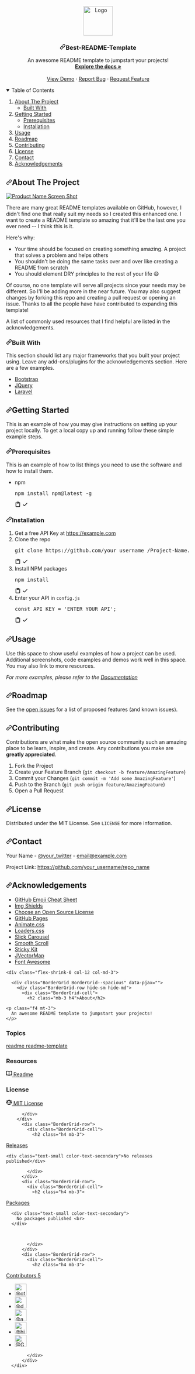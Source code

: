 <br>
<p align="center">
  <a href="https://github.com/othneildrew/Best-README-Template">
    <img src="/othneildrew/Best-README-Template/raw/master/images/logo.png" alt="Logo" width="80" height="80" style="max-width:100%;">
  </a>
  </p><h3 align="center"><a id="user-content-best-readme-template" class="anchor" aria-hidden="true" href="#best-readme-template"><svg class="octicon octicon-link" viewBox="0 0 16 16" version="1.1" width="16" height="16" aria-hidden="true"><path fill-rule="evenodd" d="M7.775 3.275a.75.75 0 001.06 1.06l1.25-1.25a2 2 0 112.83 2.83l-2.5 2.5a2 2 0 01-2.83 0 .75.75 0 00-1.06 1.06 3.5 3.5 0 004.95 0l2.5-2.5a3.5 3.5 0 00-4.95-4.95l-1.25 1.25zm-4.69 9.64a2 2 0 010-2.83l2.5-2.5a2 2 0 012.83 0 .75.75 0 001.06-1.06 3.5 3.5 0 00-4.95 0l-2.5 2.5a3.5 3.5 0 004.95 4.95l1.25-1.25a.75.75 0 00-1.06-1.06l-1.25 1.25a2 2 0 01-2.83 0z"></path></svg></a>Best-README-Template</h3>
  <p align="center">
    An awesome README template to jumpstart your projects!
    <br>
    <a href="https://github.com/othneildrew/Best-README-Template"><strong>Explore the docs »</strong></a>
    <br>
    <br>
    <a href="https://github.com/othneildrew/Best-README-Template">View Demo</a>
    ·
    <a href="https://github.com/othneildrew/Best-README-Template/issues">Report Bug</a>
    ·
    <a href="https://github.com/othneildrew/Best-README-Template/issues">Request Feature</a>
  </p>
<p></p>

<details open="open">
  <summary>Table of Contents</summary>
  <ol>
    <li>
      <a href="#about-the-project">About The Project</a>
      <ul>
        <li><a href="#built-with">Built With</a></li>
      </ul>
    </li>
    <li>
      <a href="#getting-started">Getting Started</a>
      <ul>
        <li><a href="#prerequisites">Prerequisites</a></li>
        <li><a href="#installation">Installation</a></li>
      </ul>
    </li>
    <li><a href="#usage">Usage</a></li>
    <li><a href="#roadmap">Roadmap</a></li>
    <li><a href="#contributing">Contributing</a></li>
    <li><a href="#license">License</a></li>
    <li><a href="#contact">Contact</a></li>
    <li><a href="#acknowledgements">Acknowledgements</a></li>
  </ol>
</details>

<h2><a id="user-content-about-the-project" class="anchor" aria-hidden="true" href="#about-the-project"><svg class="octicon octicon-link" viewBox="0 0 16 16" version="1.1" width="16" height="16" aria-hidden="true"><path fill-rule="evenodd" d="M7.775 3.275a.75.75 0 001.06 1.06l1.25-1.25a2 2 0 112.83 2.83l-2.5 2.5a2 2 0 01-2.83 0 .75.75 0 00-1.06 1.06 3.5 3.5 0 004.95 0l2.5-2.5a3.5 3.5 0 00-4.95-4.95l-1.25 1.25zm-4.69 9.64a2 2 0 010-2.83l2.5-2.5a2 2 0 012.83 0 .75.75 0 001.06-1.06 3.5 3.5 0 00-4.95 0l-2.5 2.5a3.5 3.5 0 004.95 4.95l1.25-1.25a.75.75 0 00-1.06-1.06l-1.25 1.25a2 2 0 01-2.83 0z"></path></svg></a>About The Project</h2>
<p><a href="https://example.com" rel="nofollow"><img src="/othneildrew/Best-README-Template/raw/master/images/screenshot.png" alt="Product Name Screen Shot" style="max-width:100%;"></a></p>
<p>There are many great README templates available on GitHub, however, I didn't find one that really suit my needs so I created this enhanced one. I want to create a README template so amazing that it'll be the last one you ever need -- I think this is it.</p>
<p>Here's why:</p>
<ul>
<li>Your time should be focused on creating something amazing. A project that solves a problem and helps others</li>
<li>You shouldn't be doing the same tasks over and over like creating a README from scratch</li>
<li>You should element DRY principles to the rest of your life <g-emoji class="g-emoji" alias="smile" fallback-src="https://github.githubassets.com/images/icons/emoji/unicode/1f604.png">😄</g-emoji></li>
</ul>
<p>Of course, no one template will serve all projects since your needs may be different. So I'll be adding more in the near future. You may also suggest changes by forking this repo and creating a pull request or opening an issue. Thanks to all the people have have contributed to expanding this template!</p>
<p>A list of commonly used resources that I find helpful are listed in the acknowledgements.</p>
<h3><a id="user-content-built-with" class="anchor" aria-hidden="true" href="#built-with"><svg class="octicon octicon-link" viewBox="0 0 16 16" version="1.1" width="16" height="16" aria-hidden="true"><path fill-rule="evenodd" d="M7.775 3.275a.75.75 0 001.06 1.06l1.25-1.25a2 2 0 112.83 2.83l-2.5 2.5a2 2 0 01-2.83 0 .75.75 0 00-1.06 1.06 3.5 3.5 0 004.95 0l2.5-2.5a3.5 3.5 0 00-4.95-4.95l-1.25 1.25zm-4.69 9.64a2 2 0 010-2.83l2.5-2.5a2 2 0 012.83 0 .75.75 0 001.06-1.06 3.5 3.5 0 00-4.95 0l-2.5 2.5a3.5 3.5 0 004.95 4.95l1.25-1.25a.75.75 0 00-1.06-1.06l-1.25 1.25a2 2 0 01-2.83 0z"></path></svg></a>Built With</h3>
<p>This section should list any major frameworks that you built your project using. Leave any add-ons/plugins for the acknowledgements section. Here are a few examples.</p>
<ul>
<li><a href="https://getbootstrap.com" rel="nofollow">Bootstrap</a></li>
<li><a href="https://jquery.com" rel="nofollow">JQuery</a></li>
<li><a href="https://laravel.com" rel="nofollow">Laravel</a></li>
</ul>

<h2><a id="user-content-getting-started" class="anchor" aria-hidden="true" href="#getting-started"><svg class="octicon octicon-link" viewBox="0 0 16 16" version="1.1" width="16" height="16" aria-hidden="true"><path fill-rule="evenodd" d="M7.775 3.275a.75.75 0 001.06 1.06l1.25-1.25a2 2 0 112.83 2.83l-2.5 2.5a2 2 0 01-2.83 0 .75.75 0 00-1.06 1.06 3.5 3.5 0 004.95 0l2.5-2.5a3.5 3.5 0 00-4.95-4.95l-1.25 1.25zm-4.69 9.64a2 2 0 010-2.83l2.5-2.5a2 2 0 012.83 0 .75.75 0 001.06-1.06 3.5 3.5 0 00-4.95 0l-2.5 2.5a3.5 3.5 0 004.95 4.95l1.25-1.25a.75.75 0 00-1.06-1.06l-1.25 1.25a2 2 0 01-2.83 0z"></path></svg></a>Getting Started</h2>
<p>This is an example of how you may give instructions on setting up your project locally.
To get a local copy up and running follow these simple example steps.</p>
<h3><a id="user-content-prerequisites" class="anchor" aria-hidden="true" href="#prerequisites"><svg class="octicon octicon-link" viewBox="0 0 16 16" version="1.1" width="16" height="16" aria-hidden="true"><path fill-rule="evenodd" d="M7.775 3.275a.75.75 0 001.06 1.06l1.25-1.25a2 2 0 112.83 2.83l-2.5 2.5a2 2 0 01-2.83 0 .75.75 0 00-1.06 1.06 3.5 3.5 0 004.95 0l2.5-2.5a3.5 3.5 0 00-4.95-4.95l-1.25 1.25zm-4.69 9.64a2 2 0 010-2.83l2.5-2.5a2 2 0 012.83 0 .75.75 0 001.06-1.06 3.5 3.5 0 00-4.95 0l-2.5 2.5a3.5 3.5 0 004.95 4.95l1.25-1.25a.75.75 0 00-1.06-1.06l-1.25 1.25a2 2 0 01-2.83 0z"></path></svg></a>Prerequisites</h3>
<p>This is an example of how to list things you need to use the software and how to install them.</p>
<ul>
<li>npm
<div class="highlight highlight-source-shell position-relative"><pre>npm install npm@latest -g</pre><div class="zeroclipboard-container position-absolute right-0 top-0">
    <clipboard-copy aria-label="Copy" class="ClipboardButton btn js-clipboard-copy m-2 p-0 tooltipped-no-delay" data-copy-feedback="Copied!" data-tooltip-direction="w" value="npm install npm@latest -g
" tabindex="0" role="button">
      <svg aria-hidden="true" viewBox="0 0 16 16" version="1.1" height="16" width="16" class="octicon octicon-clippy js-clipboard-clippy-icon d-block m-2">
    <path fill-rule="evenodd" d="M5.75 1a.75.75 0 00-.75.75v3c0 .414.336.75.75.75h4.5a.75.75 0 00.75-.75v-3a.75.75 0 00-.75-.75h-4.5zm.75 3V2.5h3V4h-3zm-2.874-.467a.75.75 0 00-.752-1.298A1.75 1.75 0 002 3.75v9.5c0 .966.784 1.75 1.75 1.75h8.5A1.75 1.75 0 0014 13.25v-9.5a1.75 1.75 0 00-.874-1.515.75.75 0 10-.752 1.298.25.25 0 01.126.217v9.5a.25.25 0 01-.25.25h-8.5a.25.25 0 01-.25-.25v-9.5a.25.25 0 01.126-.217z"></path>
</svg>
      <svg aria-hidden="true" viewBox="0 0 16 16" version="1.1" height="16" width="16" class="octicon octicon-check js-clipboard-check-icon color-text-success d-block d-sm-none m-2">
    <path fill-rule="evenodd" d="M13.78 4.22a.75.75 0 010 1.06l-7.25 7.25a.75.75 0 01-1.06 0L2.22 9.28a.75.75 0 011.06-1.06L6 10.94l6.72-6.72a.75.75 0 011.06 0z"></path>
</svg>
    </clipboard-copy>
  </div></div>
</li>
</ul>
<h3><a id="user-content-installation" class="anchor" aria-hidden="true" href="#installation"><svg class="octicon octicon-link" viewBox="0 0 16 16" version="1.1" width="16" height="16" aria-hidden="true"><path fill-rule="evenodd" d="M7.775 3.275a.75.75 0 001.06 1.06l1.25-1.25a2 2 0 112.83 2.83l-2.5 2.5a2 2 0 01-2.83 0 .75.75 0 00-1.06 1.06 3.5 3.5 0 004.95 0l2.5-2.5a3.5 3.5 0 00-4.95-4.95l-1.25 1.25zm-4.69 9.64a2 2 0 010-2.83l2.5-2.5a2 2 0 012.83 0 .75.75 0 001.06-1.06 3.5 3.5 0 00-4.95 0l-2.5 2.5a3.5 3.5 0 004.95 4.95l1.25-1.25a.75.75 0 00-1.06-1.06l-1.25 1.25a2 2 0 01-2.83 0z"></path></svg></a>Installation</h3>
<ol>
<li>Get a free API Key at <a href="https://example.com" rel="nofollow">https://example.com</a></li>
<li>Clone the repo
<div class="highlight highlight-source-shell position-relative"><pre>git clone https://github.com/your_username_/Project-Name.git</pre><div class="zeroclipboard-container position-absolute right-0 top-0">
    <clipboard-copy aria-label="Copy" class="ClipboardButton btn js-clipboard-copy m-2 p-0 tooltipped-no-delay" data-copy-feedback="Copied!" data-tooltip-direction="w" value="git clone https://github.com/your_username_/Project-Name.git
" tabindex="0" role="button">
      <svg aria-hidden="true" viewBox="0 0 16 16" version="1.1" height="16" width="16" class="octicon octicon-clippy js-clipboard-clippy-icon d-block m-2">
    <path fill-rule="evenodd" d="M5.75 1a.75.75 0 00-.75.75v3c0 .414.336.75.75.75h4.5a.75.75 0 00.75-.75v-3a.75.75 0 00-.75-.75h-4.5zm.75 3V2.5h3V4h-3zm-2.874-.467a.75.75 0 00-.752-1.298A1.75 1.75 0 002 3.75v9.5c0 .966.784 1.75 1.75 1.75h8.5A1.75 1.75 0 0014 13.25v-9.5a1.75 1.75 0 00-.874-1.515.75.75 0 10-.752 1.298.25.25 0 01.126.217v9.5a.25.25 0 01-.25.25h-8.5a.25.25 0 01-.25-.25v-9.5a.25.25 0 01.126-.217z"></path>
</svg>
      <svg aria-hidden="true" viewBox="0 0 16 16" version="1.1" height="16" width="16" class="octicon octicon-check js-clipboard-check-icon color-text-success d-block d-sm-none m-2">
    <path fill-rule="evenodd" d="M13.78 4.22a.75.75 0 010 1.06l-7.25 7.25a.75.75 0 01-1.06 0L2.22 9.28a.75.75 0 011.06-1.06L6 10.94l6.72-6.72a.75.75 0 011.06 0z"></path>
</svg>
    </clipboard-copy>
  </div></div>
</li>
<li>Install NPM packages
<div class="highlight highlight-source-shell position-relative"><pre>npm install</pre><div class="zeroclipboard-container position-absolute right-0 top-0">
    <clipboard-copy aria-label="Copy" class="ClipboardButton btn js-clipboard-copy m-2 p-0 tooltipped-no-delay" data-copy-feedback="Copied!" data-tooltip-direction="w" value="npm install
" tabindex="0" role="button">
      <svg aria-hidden="true" viewBox="0 0 16 16" version="1.1" height="16" width="16" class="octicon octicon-clippy js-clipboard-clippy-icon d-block m-2">
    <path fill-rule="evenodd" d="M5.75 1a.75.75 0 00-.75.75v3c0 .414.336.75.75.75h4.5a.75.75 0 00.75-.75v-3a.75.75 0 00-.75-.75h-4.5zm.75 3V2.5h3V4h-3zm-2.874-.467a.75.75 0 00-.752-1.298A1.75 1.75 0 002 3.75v9.5c0 .966.784 1.75 1.75 1.75h8.5A1.75 1.75 0 0014 13.25v-9.5a1.75 1.75 0 00-.874-1.515.75.75 0 10-.752 1.298.25.25 0 01.126.217v9.5a.25.25 0 01-.25.25h-8.5a.25.25 0 01-.25-.25v-9.5a.25.25 0 01.126-.217z"></path>
</svg>
      <svg aria-hidden="true" viewBox="0 0 16 16" version="1.1" height="16" width="16" class="octicon octicon-check js-clipboard-check-icon color-text-success d-block d-sm-none m-2">
    <path fill-rule="evenodd" d="M13.78 4.22a.75.75 0 010 1.06l-7.25 7.25a.75.75 0 01-1.06 0L2.22 9.28a.75.75 0 011.06-1.06L6 10.94l6.72-6.72a.75.75 0 011.06 0z"></path>
</svg>
    </clipboard-copy>
  </div></div>
</li>
<li>Enter your API in <code>config.js</code>
<div class="highlight highlight-source-js position-relative"><pre><span class="pl-k">const</span> <span class="pl-c1">API_KEY</span> <span class="pl-c1">=</span> <span class="pl-s">'ENTER YOUR API'</span><span class="pl-kos">;</span></pre><div class="zeroclipboard-container position-absolute right-0 top-0">
    <clipboard-copy aria-label="Copy" class="ClipboardButton btn js-clipboard-copy m-2 p-0 tooltipped-no-delay" data-copy-feedback="Copied!" data-tooltip-direction="w" value="const API_KEY = 'ENTER YOUR API';
" tabindex="0" role="button">
      <svg aria-hidden="true" viewBox="0 0 16 16" version="1.1" height="16" width="16" class="octicon octicon-clippy js-clipboard-clippy-icon d-block m-2">
    <path fill-rule="evenodd" d="M5.75 1a.75.75 0 00-.75.75v3c0 .414.336.75.75.75h4.5a.75.75 0 00.75-.75v-3a.75.75 0 00-.75-.75h-4.5zm.75 3V2.5h3V4h-3zm-2.874-.467a.75.75 0 00-.752-1.298A1.75 1.75 0 002 3.75v9.5c0 .966.784 1.75 1.75 1.75h8.5A1.75 1.75 0 0014 13.25v-9.5a1.75 1.75 0 00-.874-1.515.75.75 0 10-.752 1.298.25.25 0 01.126.217v9.5a.25.25 0 01-.25.25h-8.5a.25.25 0 01-.25-.25v-9.5a.25.25 0 01.126-.217z"></path>
</svg>
      <svg aria-hidden="true" viewBox="0 0 16 16" version="1.1" height="16" width="16" class="octicon octicon-check js-clipboard-check-icon color-text-success d-block d-sm-none m-2">
    <path fill-rule="evenodd" d="M13.78 4.22a.75.75 0 010 1.06l-7.25 7.25a.75.75 0 01-1.06 0L2.22 9.28a.75.75 0 011.06-1.06L6 10.94l6.72-6.72a.75.75 0 011.06 0z"></path>
</svg>
    </clipboard-copy>
  </div></div>
</li>
</ol>

<h2><a id="user-content-usage" class="anchor" aria-hidden="true" href="#usage"><svg class="octicon octicon-link" viewBox="0 0 16 16" version="1.1" width="16" height="16" aria-hidden="true"><path fill-rule="evenodd" d="M7.775 3.275a.75.75 0 001.06 1.06l1.25-1.25a2 2 0 112.83 2.83l-2.5 2.5a2 2 0 01-2.83 0 .75.75 0 00-1.06 1.06 3.5 3.5 0 004.95 0l2.5-2.5a3.5 3.5 0 00-4.95-4.95l-1.25 1.25zm-4.69 9.64a2 2 0 010-2.83l2.5-2.5a2 2 0 012.83 0 .75.75 0 001.06-1.06 3.5 3.5 0 00-4.95 0l-2.5 2.5a3.5 3.5 0 004.95 4.95l1.25-1.25a.75.75 0 00-1.06-1.06l-1.25 1.25a2 2 0 01-2.83 0z"></path></svg></a>Usage</h2>
<p>Use this space to show useful examples of how a project can be used. Additional screenshots, code examples and demos work well in this space. You may also link to more resources.</p>
<p><em>For more examples, please refer to the <a href="https://example.com" rel="nofollow">Documentation</a></em></p>

<h2><a id="user-content-roadmap" class="anchor" aria-hidden="true" href="#roadmap"><svg class="octicon octicon-link" viewBox="0 0 16 16" version="1.1" width="16" height="16" aria-hidden="true"><path fill-rule="evenodd" d="M7.775 3.275a.75.75 0 001.06 1.06l1.25-1.25a2 2 0 112.83 2.83l-2.5 2.5a2 2 0 01-2.83 0 .75.75 0 00-1.06 1.06 3.5 3.5 0 004.95 0l2.5-2.5a3.5 3.5 0 00-4.95-4.95l-1.25 1.25zm-4.69 9.64a2 2 0 010-2.83l2.5-2.5a2 2 0 012.83 0 .75.75 0 001.06-1.06 3.5 3.5 0 00-4.95 0l-2.5 2.5a3.5 3.5 0 004.95 4.95l1.25-1.25a.75.75 0 00-1.06-1.06l-1.25 1.25a2 2 0 01-2.83 0z"></path></svg></a>Roadmap</h2>
<p>See the <a href="https://github.com/othneildrew/Best-README-Template/issues">open issues</a> for a list of proposed features (and known issues).</p>

<h2><a id="user-content-contributing" class="anchor" aria-hidden="true" href="#contributing"><svg class="octicon octicon-link" viewBox="0 0 16 16" version="1.1" width="16" height="16" aria-hidden="true"><path fill-rule="evenodd" d="M7.775 3.275a.75.75 0 001.06 1.06l1.25-1.25a2 2 0 112.83 2.83l-2.5 2.5a2 2 0 01-2.83 0 .75.75 0 00-1.06 1.06 3.5 3.5 0 004.95 0l2.5-2.5a3.5 3.5 0 00-4.95-4.95l-1.25 1.25zm-4.69 9.64a2 2 0 010-2.83l2.5-2.5a2 2 0 012.83 0 .75.75 0 001.06-1.06 3.5 3.5 0 00-4.95 0l-2.5 2.5a3.5 3.5 0 004.95 4.95l1.25-1.25a.75.75 0 00-1.06-1.06l-1.25 1.25a2 2 0 01-2.83 0z"></path></svg></a>Contributing</h2>
<p>Contributions are what make the open source community such an amazing place to be learn, inspire, and create. Any contributions you make are <strong>greatly appreciated</strong>.</p>
<ol>
<li>Fork the Project</li>
<li>Create your Feature Branch (<code>git checkout -b feature/AmazingFeature</code>)</li>
<li>Commit your Changes (<code>git commit -m 'Add some AmazingFeature'</code>)</li>
<li>Push to the Branch (<code>git push origin feature/AmazingFeature</code>)</li>
<li>Open a Pull Request</li>
</ol>

<h2><a id="user-content-license" class="anchor" aria-hidden="true" href="#license"><svg class="octicon octicon-link" viewBox="0 0 16 16" version="1.1" width="16" height="16" aria-hidden="true"><path fill-rule="evenodd" d="M7.775 3.275a.75.75 0 001.06 1.06l1.25-1.25a2 2 0 112.83 2.83l-2.5 2.5a2 2 0 01-2.83 0 .75.75 0 00-1.06 1.06 3.5 3.5 0 004.95 0l2.5-2.5a3.5 3.5 0 00-4.95-4.95l-1.25 1.25zm-4.69 9.64a2 2 0 010-2.83l2.5-2.5a2 2 0 012.83 0 .75.75 0 001.06-1.06 3.5 3.5 0 00-4.95 0l-2.5 2.5a3.5 3.5 0 004.95 4.95l1.25-1.25a.75.75 0 00-1.06-1.06l-1.25 1.25a2 2 0 01-2.83 0z"></path></svg></a>License</h2>
<p>Distributed under the MIT License. See <code>LICENSE</code> for more information.</p>

<h2><a id="user-content-contact" class="anchor" aria-hidden="true" href="#contact"><svg class="octicon octicon-link" viewBox="0 0 16 16" version="1.1" width="16" height="16" aria-hidden="true"><path fill-rule="evenodd" d="M7.775 3.275a.75.75 0 001.06 1.06l1.25-1.25a2 2 0 112.83 2.83l-2.5 2.5a2 2 0 01-2.83 0 .75.75 0 00-1.06 1.06 3.5 3.5 0 004.95 0l2.5-2.5a3.5 3.5 0 00-4.95-4.95l-1.25 1.25zm-4.69 9.64a2 2 0 010-2.83l2.5-2.5a2 2 0 012.83 0 .75.75 0 001.06-1.06 3.5 3.5 0 00-4.95 0l-2.5 2.5a3.5 3.5 0 004.95 4.95l1.25-1.25a.75.75 0 00-1.06-1.06l-1.25 1.25a2 2 0 01-2.83 0z"></path></svg></a>Contact</h2>
<p>Your Name - <a href="https://twitter.com/your_username" rel="nofollow">@your_twitter</a> - <a href="mailto:email@example.com">email@example.com</a></p>
<p>Project Link: <a href="https://github.com/your_username/repo_name">https://github.com/your_username/repo_name</a></p>

<h2><a id="user-content-acknowledgements" class="anchor" aria-hidden="true" href="#acknowledgements"><svg class="octicon octicon-link" viewBox="0 0 16 16" version="1.1" width="16" height="16" aria-hidden="true"><path fill-rule="evenodd" d="M7.775 3.275a.75.75 0 001.06 1.06l1.25-1.25a2 2 0 112.83 2.83l-2.5 2.5a2 2 0 01-2.83 0 .75.75 0 00-1.06 1.06 3.5 3.5 0 004.95 0l2.5-2.5a3.5 3.5 0 00-4.95-4.95l-1.25 1.25zm-4.69 9.64a2 2 0 010-2.83l2.5-2.5a2 2 0 012.83 0 .75.75 0 001.06-1.06 3.5 3.5 0 00-4.95 0l-2.5 2.5a3.5 3.5 0 004.95 4.95l1.25-1.25a.75.75 0 00-1.06-1.06l-1.25 1.25a2 2 0 01-2.83 0z"></path></svg></a>Acknowledgements</h2>
<ul>
<li><a href="https://www.webpagefx.com/tools/emoji-cheat-sheet" rel="nofollow">GitHub Emoji Cheat Sheet</a></li>
<li><a href="https://shields.io" rel="nofollow">Img Shields</a></li>
<li><a href="https://choosealicense.com" rel="nofollow">Choose an Open Source License</a></li>
<li><a href="https://pages.github.com">GitHub Pages</a></li>
<li><a href="https://daneden.github.io/animate.css" rel="nofollow">Animate.css</a></li>
<li><a href="https://connoratherton.com/loaders" rel="nofollow">Loaders.css</a></li>
<li><a href="https://kenwheeler.github.io/slick" rel="nofollow">Slick Carousel</a></li>
<li><a href="https://github.com/cferdinandi/smooth-scroll">Smooth Scroll</a></li>
<li><a href="http://leafo.net/sticky-kit" rel="nofollow">Sticky Kit</a></li>
<li><a href="http://jvectormap.com" rel="nofollow">JVectorMap</a></li>
<li><a href="https://fontawesome.com" rel="nofollow">Font Awesome</a></li>
</ul>


</article>
        </div>
    </div>

  </readme-toc>


</div>

    <div class="flex-shrink-0 col-12 col-md-3">      

      <div class="BorderGrid BorderGrid--spacious" data-pjax="">
        <div class="BorderGrid-row hide-sm hide-md">
          <div class="BorderGrid-cell">
            <h2 class="mb-3 h4">About</h2>

    <p class="f4 mt-3">
      An awesome README template to jumpstart your projects! 
    </p>

  <h3 class="sr-only">Topics</h3>
  <div class="mt-3">
      <div class="f6">
      <a data-ga-click="Topic, repository page" data-octo-click="topic_click" data-octo-dimensions="topic:readme" href="/topics/readme" title="Topic: readme" class="topic-tag topic-tag-link">
  readme
</a>
      <a data-ga-click="Topic, repository page" data-octo-click="topic_click" data-octo-dimensions="topic:readme-template" href="/topics/readme-template" title="Topic: readme-template" class="topic-tag topic-tag-link">
  readme-template
</a>
  </div>

  </div>

  <h3 class="sr-only">Resources</h3>
  <div class="mt-3">
    <a class="Link--muted" href="#readme">
      <svg aria-hidden="true" viewBox="0 0 16 16" version="1.1" height="16" width="16" class="octicon octicon-book mr-2">
    <path fill-rule="evenodd" d="M0 1.75A.75.75 0 01.75 1h4.253c1.227 0 2.317.59 3 1.501A3.744 3.744 0 0111.006 1h4.245a.75.75 0 01.75.75v10.5a.75.75 0 01-.75.75h-4.507a2.25 2.25 0 00-1.591.659l-.622.621a.75.75 0 01-1.06 0l-.622-.621A2.25 2.25 0 005.258 13H.75a.75.75 0 01-.75-.75V1.75zm8.755 3a2.25 2.25 0 012.25-2.25H14.5v9h-3.757c-.71 0-1.4.201-1.992.572l.004-7.322zm-1.504 7.324l.004-5.073-.002-2.253A2.25 2.25 0 005.003 2.5H1.5v9h3.757a3.75 3.75 0 011.994.574z"></path>
</svg>
      Readme
</a>  </div>

  <h3 class="sr-only">License</h3>
  <div class="mt-3">
    <a href="/othneildrew/Best-README-Template/blob/master/LICENSE.txt" class="Link--muted">
      <svg aria-hidden="true" viewBox="0 0 16 16" version="1.1" height="16" width="16" class="octicon octicon-law mr-2">
    <path fill-rule="evenodd" d="M8.75.75a.75.75 0 00-1.5 0V2h-.984c-.305 0-.604.08-.869.23l-1.288.737A.25.25 0 013.984 3H1.75a.75.75 0 000 1.5h.428L.066 9.192a.75.75 0 00.154.838l.53-.53-.53.53v.001l.002.002.002.002.006.006.016.015.045.04a3.514 3.514 0 00.686.45A4.492 4.492 0 003 11c.88 0 1.556-.22 2.023-.454a3.515 3.515 0 00.686-.45l.045-.04.016-.015.006-.006.002-.002.001-.002L5.25 9.5l.53.53a.75.75 0 00.154-.838L3.822 4.5h.162c.305 0 .604-.08.869-.23l1.289-.737a.25.25 0 01.124-.033h.984V13h-2.5a.75.75 0 000 1.5h6.5a.75.75 0 000-1.5h-2.5V3.5h.984a.25.25 0 01.124.033l1.29.736c.264.152.563.231.868.231h.162l-2.112 4.692a.75.75 0 00.154.838l.53-.53-.53.53v.001l.002.002.002.002.006.006.016.015.045.04a3.517 3.517 0 00.686.45A4.492 4.492 0 0013 11c.88 0 1.556-.22 2.023-.454a3.512 3.512 0 00.686-.45l.045-.04.01-.01.006-.005.006-.006.002-.002.001-.002-.529-.531.53.53a.75.75 0 00.154-.838L13.823 4.5h.427a.75.75 0 000-1.5h-2.234a.25.25 0 01-.124-.033l-1.29-.736A1.75 1.75 0 009.735 2H8.75V.75zM1.695 9.227c.285.135.718.273 1.305.273s1.02-.138 1.305-.273L3 6.327l-1.305 2.9zm10 0c.285.135.718.273 1.305.273s1.02-.138 1.305-.273L13 6.327l-1.305 2.9z"></path>
</svg>
        MIT License
    </a>
  </div>

          </div>
        </div>
          <div class="BorderGrid-row">
            <div class="BorderGrid-cell">
              <h2 class="h4 mb-3">
  <a href="/othneildrew/Best-README-Template/releases" class="Link--primary no-underline">
    Releases
</a></h2>

    <div class="text-small color-text-secondary">No releases published</div>

            </div>
          </div>
          <div class="BorderGrid-row">
            <div class="BorderGrid-cell">
              <h2 class="h4 mb-3">
  <a href="/users/othneildrew/packages?repo_name=Best-README-Template" class="Link--primary no-underline">
    Packages <span title="0" hidden="hidden" class="Counter">0</span>
</a></h2>


      <div class="text-small color-text-secondary">
        No packages published <br>
      </div>



            </div>
          </div>
          <div class="BorderGrid-row">
            <div class="BorderGrid-cell">
              <h2 class="h4 mb-3">
  <a href="/othneildrew/Best-README-Template/graphs/contributors" class="Link--primary no-underline">
    Contributors <span title="5" class="Counter">5</span>
</a></h2>


    
  <ul class="list-style-none d-flex flex-wrap mb-n2">
      <li class="mb-2 mr-2">
        <a class="" data-hovercard-type="user" data-hovercard-url="/users/othneildrew/hovercard" data-octo-click="hovercard-link-click" data-octo-dimensions="link_type:self" href="/othneildrew">
          <img class="d-block avatar-user" src="https://avatars.githubusercontent.com/u/24785934?s=64&amp;v=4" width="32" height="32" alt="@othneildrew">
</a>      </li>
      <li class="mb-2 mr-2">
        <a class="" data-hovercard-type="user" data-hovercard-url="/users/douglascayers/hovercard" data-octo-click="hovercard-link-click" data-octo-dimensions="link_type:self" href="/douglascayers">
          <img class="d-block avatar-user" src="https://avatars.githubusercontent.com/u/4142577?s=64&amp;v=4" width="32" height="32" alt="@douglascayers">
</a>      </li>
      <li class="mb-2 mr-2">
        <a class="" data-hovercard-type="user" data-hovercard-url="/users/akarzim/hovercard" data-octo-click="hovercard-link-click" data-octo-dimensions="link_type:self" href="/akarzim">
          <img class="d-block avatar-user" src="https://avatars.githubusercontent.com/u/130560?s=64&amp;v=4" width="32" height="32" alt="@akarzim">
</a>      </li>
      <li class="mb-2 mr-2">
        <a class="" data-hovercard-type="user" data-hovercard-url="/users/hivestrung/hovercard" data-octo-click="hovercard-link-click" data-octo-dimensions="link_type:self" href="/hivestrung">
          <img class="d-block avatar-user" src="https://avatars.githubusercontent.com/u/27841209?s=64&amp;v=4" width="32" height="32" alt="@hivestrung">
</a>      </li>
      <li class="mb-2 mr-2">
        <a class="" data-hovercard-type="user" data-hovercard-url="/users/GeovanniG/hovercard" data-octo-click="hovercard-link-click" data-octo-dimensions="link_type:self" href="/GeovanniG">
          <img class="d-block avatar-user" src="https://avatars.githubusercontent.com/u/32276348?s=64&amp;v=4" width="32" height="32" alt="@GeovanniG">
</a>      </li>
  </ul>



            </div>
          </div>
      </div>
</div>
</div></div>



  </div>
